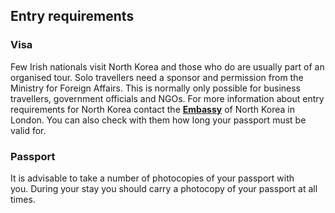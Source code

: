## Entry requirements

### **Visa**

Few Irish nationals visit North Korea and those who do are usually part of an organised tour. Solo travellers need a sponsor and permission from the Ministry for Foreign Affairs. This is normally only possible for business travellers, government officials and NGOs. For more information about entry requirements for North Korea contact the [**Embassy**](/en/dfa/embassies-in-ireland/) of North Korea in London. You can also check with them how long your passport must be valid for.

### **Passport**

It is advisable to take a number of photocopies of your passport with you. During your stay you should carry a photocopy of your passport at all times.